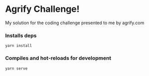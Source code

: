 # Agrify Challenge!

My solution for the coding challenge presented to me by agrify.com

### Installs deps
```
yarn install
```

### Compiles and hot-reloads for development
```
yarn serve
```
